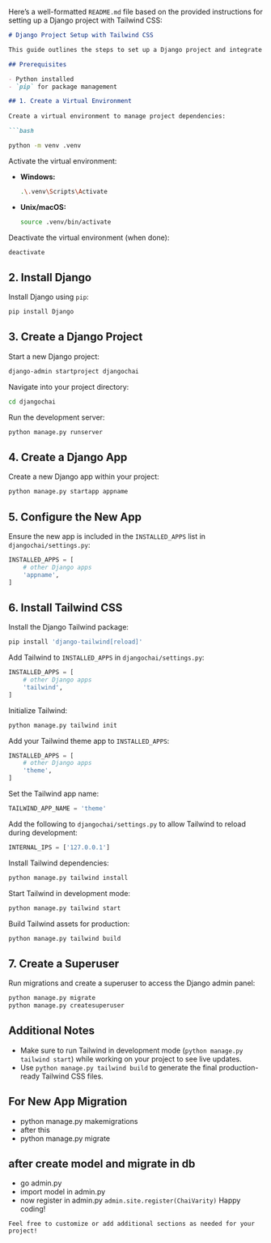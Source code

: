 Here’s a well-formatted `README.md` file based on the provided instructions for setting up a Django project with Tailwind CSS:

```markdown
# Django Project Setup with Tailwind CSS

This guide outlines the steps to set up a Django project and integrate Tailwind CSS.

## Prerequisites

- Python installed
- `pip` for package management

## 1. Create a Virtual Environment
  
Create a virtual environment to manage project dependencies:

```bash

python -m venv .venv
```

Activate the virtual environment:

- **Windows:**
  ```bash
  .\.venv\Scripts\Activate
  ```
- **Unix/macOS:**
  ```bash
  source .venv/bin/activate
  ```

Deactivate the virtual environment (when done):

```bash
deactivate
```

## 2. Install Django

Install Django using `pip`:

```bash
pip install Django
```

## 3. Create a Django Project

Start a new Django project:

```bash
django-admin startproject djangochai
```

Navigate into your project directory:

```bash
cd djangochai
```

Run the development server:

```bash
python manage.py runserver
```

## 4. Create a Django App

Create a new Django app within your project:

```bash
python manage.py startapp appname
```

## 5. Configure the New App

Ensure the new app is included in the `INSTALLED_APPS` list in `djangochai/settings.py`:

```python
INSTALLED_APPS = [
    # other Django apps
    'appname',
]
```

## 6. Install Tailwind CSS

Install the Django Tailwind package:

```bash
pip install 'django-tailwind[reload]'
```

Add Tailwind to `INSTALLED_APPS` in `djangochai/settings.py`:

```python
INSTALLED_APPS = [
    # other Django apps
    'tailwind',
]
```

Initialize Tailwind:

```bash
python manage.py tailwind init
```

Add your Tailwind theme app to `INSTALLED_APPS`:

```python
INSTALLED_APPS = [
    # other Django apps
    'theme',
]
```

Set the Tailwind app name:

```python
TAILWIND_APP_NAME = 'theme'
```

Add the following to `djangochai/settings.py` to allow Tailwind to reload during development:

```python
INTERNAL_IPS = ['127.0.0.1']
```

Install Tailwind dependencies:

```bash
python manage.py tailwind install
```

Start Tailwind in development mode:

```bash
python manage.py tailwind start
```

Build Tailwind assets for production:

```bash
python manage.py tailwind build
```

## 7. Create a Superuser

Run migrations and create a superuser to access the Django admin panel:

```bash
python manage.py migrate
python manage.py createsuperuser
```

## Additional Notes

- Make sure to run Tailwind in development mode (`python manage.py tailwind start`) while working on your project to see live updates.
- Use `python manage.py tailwind build` to generate the final production-ready Tailwind CSS files.


## For New App Migration 
- python manage.py makemigrations 
- after this 
- python manage.py migrate

## after create model and migrate in db 
- go admin.py
- import model in admin.py
- now register in admin.py `admin.site.register(ChaiVarity)`
Happy coding!
```
Feel free to customize or add additional sections as needed for your project!
```

